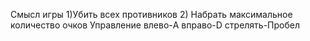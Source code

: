  Смысл игры
 1)Убить всех противников
 2) Набрать максимальное количество очков
 Управление
 влево-A
 вправо-D
 стрелять-Пробел
    
